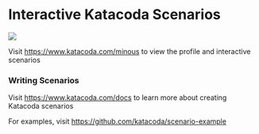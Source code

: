 # Interactive Katacoda Scenarios

[![](http://shields.katacoda.com/katacoda/minous/count.svg)](https://www.katacoda.com/minous "Get your profile on Katacoda.com")

Visit https://www.katacoda.com/minous to view the profile and interactive scenarios

### Writing Scenarios
Visit https://www.katacoda.com/docs to learn more about creating Katacoda scenarios

For examples, visit https://github.com/katacoda/scenario-example
